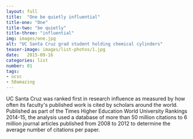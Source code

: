 ```yaml
---
layout: full
title:  "One be quietly influential"
title-one: "One"
title-two: "be quietly"
title-three: "influential"
img: images/one.jpg
alt: "UC Santa Cruz grad student holding chemical cylinders"
teaser-image: images/list-photos/1.jpg
date:   2015-09-16
categories: list
number: 01
tags:
- ucsc
- 50amazing
---
```

UC Santa Cruz was ranked first in research influence as measured by how often its faculty's published work is cited by scholars around the world. Published as part of the Times Higher Education World University Rankings 2014-15, the analysis used a database of more than 50 million citations to 6 million journal articles published from 2008 to 2012 to determine the average number of citations per paper.